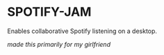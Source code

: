 # SPOTIFY-JAM
Enables collaborative Spotify listening on a desktop.

*made this primarily for my girlfriend*
